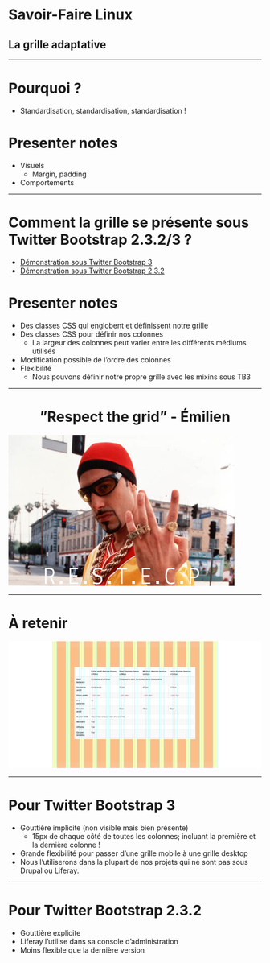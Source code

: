 # Savoir-Faire Linux

## La grille adaptative

---

# Pourquoi ?

* Standardisation, standardisation, standardisation !

# Presenter notes

* Visuels
    * Margin, padding
* Comportements

---

# Comment la grille se présente sous Twitter Bootstrap 2.3.2/3 ?

* [Démonstration sous Twitter Bootstrap 3](grid.html)
* [Démonstration sous Twitter Bootstrap 2.3.2](grid-tb-2.3.2.html)

# Presenter notes

* Des classes CSS qui englobent et définissent notre grille
* Des classes CSS pour définir nos colonnes
    * La largeur des colonnes peut varier entre les différents médiums utilisés
* Modification possible de l’ordre des colonnes
* Flexibilité
    * Nous pouvons définir notre propre grille avec les mixins sous TB3

---

<h1 style="text-align: center;">”Respect the grid” - Émilien</h1>
<img src="assets/respect.jpg">

---

# À retenir

<img src="assets/tb3-design.png">

---

# Pour Twitter Bootstrap 3

* Gouttière implicite (non visible mais bien présente)
    * 15px de chaque côté de toutes les colonnes; incluant la première et la dernière colonne !
* Grande flexibilité pour passer d’une grille mobile à une grille desktop
* Nous l’utiliserons dans la plupart de nos projets qui ne sont pas sous Drupal ou Liferay.

---

# Pour Twitter Bootstrap 2.3.2

* Gouttière explicite
* Liferay l’utilise dans sa console d’administration
* Moins flexible que la dernière version
